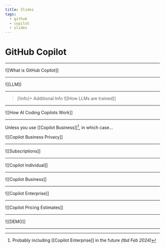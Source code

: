 ```yaml
---
title: Slides
tags:
  - github
  - copilot
  - slides
---
```

# GitHub Copilot

---

![[What is GitHub Copilot]] 

---
![[LLM]]

---

> [!info]+ Additional Info
> ![[How LLMs are trained]]

---
  
![[How AI Coding Copilots Work]] 

---

Unless you use [[Copilot Business]][^1], in which case...

![[Copilot Business Privacy]]

---

![[Subscriptions]]

---

![[Copilot Individual]]

---

![[Copilot Business]]

---

![[Copilot Enterprise]]

---

![[Copilot Pricing Estimates]]

---

![[DEMO]]

---
  
[^1]: Probably including [[Copilot Enterprise]] in the future _(tbd Feb 2024)_
